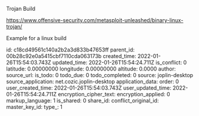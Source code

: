 Trojan Build

https://www.offensive-security.com/metasploit-unleashed/binary-linux-trojan/

Example for a linux build

id: c18cd49561c140a2b2a3d833b47653ff
parent_id: 00b28c92e0a5415cbf7110cda063173b
created_time: 2022-01-26T15:54:03.743Z
updated_time: 2022-01-26T15:54:24.711Z
is_conflict: 0
latitude: 0.00000000
longitude: 0.00000000
altitude: 0.0000
author: 
source_url: 
is_todo: 0
todo_due: 0
todo_completed: 0
source: joplin-desktop
source_application: net.cozic.joplin-desktop
application_data: 
order: 0
user_created_time: 2022-01-26T15:54:03.743Z
user_updated_time: 2022-01-26T15:54:24.711Z
encryption_cipher_text: 
encryption_applied: 0
markup_language: 1
is_shared: 0
share_id: 
conflict_original_id: 
master_key_id: 
type_: 1